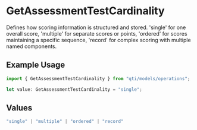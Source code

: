 # GetAssessmentTestCardinality

Defines how scoring information is structured and stored. 'single' for one overall score, 'multiple' for separate scores or points, 'ordered' for scores maintaining a specific sequence, 'record' for complex scoring with multiple named components.

## Example Usage

```typescript
import { GetAssessmentTestCardinality } from "qti/models/operations";

let value: GetAssessmentTestCardinality = "single";
```

## Values

```typescript
"single" | "multiple" | "ordered" | "record"
```
